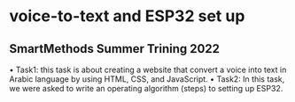 # voice-to-text and ESP32 set up
## SmartMethods Summer Trining 2022
•	Task1: this task is about creating a website that convert a voice into text in Arabic language by using HTML, CSS, and JavaScript.
•	Task2: In this task, we were asked to write an operating algorithm (steps) to setting up ESP32.

